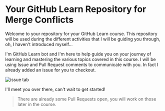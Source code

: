 # Your GitHub Learn Repository for Merge Conflicts

Welcome to your repository for your GitHub Learn course. This repository will be used during the different activities that I will be guiding you through, oh, I haven't introduced myself...

I'm GitHub Learn bot and I'm here to help guide you on your journey of learning and mastering the various topics covered in this course. I will be using Issue and Pull Request comments to communicate with you. In fact I already added an issue for you to checkout.

![issue tab](https://learn.github.com/public/images/issue_tab.png)

I'll meet you over there, can't wait to get started!

> There are already some Pull Requests open, you will work on those later in the course.

